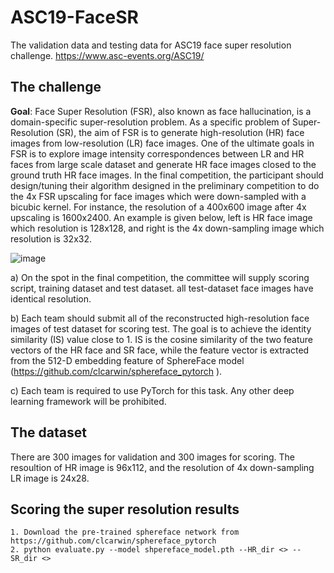 # ASC19-FaceSR
The validation data and testing data for ASC19 face super resolution challenge. https://www.asc-events.org/ASC19/


## The challenge

**Goal**: Face Super Resolution (FSR), also known as face hallucination, is a domain-specific super-resolution problem. As a specific problem of Super-Resolution (SR), the aim of FSR is to generate high-resolution (HR) face images from low-resolution (LR) face images. One of the ultimate goals in FSR is to explore image intensity correspondences between LR and HR faces from large scale dataset and generate HR face images closed to the ground truth HR face images. In the final competition, the participant should design/tuning their algorithm designed in the preliminary competition to do the 4x FSR upscaling for face images which were down-sampled with a bicubic kernel. For instance, the resolution of a 400x600 image after 4x upscaling is 1600x2400. An example is given below, left is HR face image which resolution is 128x128, and right is the 4x down-sampling image which resolution is 32x32.


![image](https://github.com/ASC-SSC/ASC19-FaceSR/blob/master/img/1.png)


a)	On the spot in the final competition, the committee will supply scoring script, training dataset and test dataset. all test-dataset face images have identical resolution. 

b)	Each team should submit all of the reconstructed high-resolution face images of test dataset for scoring test. The goal is to achieve the identity similarity (IS) value close to 1. IS is the cosine similarity of the two feature vectors of the HR face and SR face, while the feature vector is extracted from the 512-D embedding feature of SphereFace model (https://github.com/clcarwin/sphereface_pytorch ).

c)	Each team is required to use PyTorch for this task. Any other deep learning framework will be prohibited. 



## The dataset
There are 300 images for validation and 300 images for scoring. The resoultion of HR image is 96x112, and the resolution of 4x down-sampling LR image is 24x28.


## Scoring the super resolution results
```
1. Download the pre-trained sphereface network from https://github.com/clcarwin/sphereface_pytorch
2. python evaluate.py --model shpereface_model.pth --HR_dir <> --SR_dir <>
```

